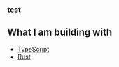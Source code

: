 ### test

## What I am building with
- [TypeScript](https://www.typescriptlang.org/)
- [Rust](https://www.rust-lang.org/)
